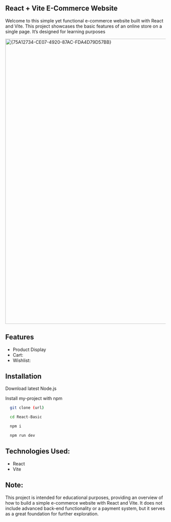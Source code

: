 
## React + Vite E-Commerce Website

Welcome to this simple yet functional e-commerce website built with React and Vite. This project showcases the basic features of an online store on a single page. It’s designed for learning purposes

<img width="894" alt="{75A12734-CE07-4920-87AC-FDA4D79D57BB}" src="https://github.com/user-attachments/assets/87831b8c-969b-4b9f-ac8e-9d303ec37562">


## Features


- Product Display
- Cart:
- Wishlist: 

## Installation

Download latest Node.js 

Install my-project with npm

```bash
  git clone (url)
```
```bash
  cd React-Basic
```
```bash
  npm i
```
```bash
  npm run dev
```



## Technologies Used:

- React 
- Vite

## Note:

This project is intended for educational purposes, providing an overview of how to build a simple e-commerce website with React and Vite. It does not include advanced back-end functionality or a payment system, but it serves as a great foundation for further exploration.
